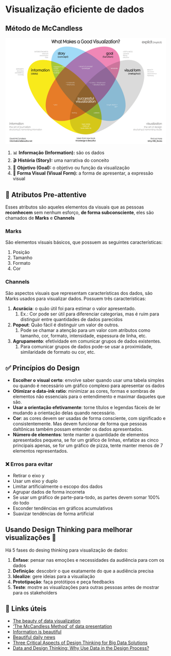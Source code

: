 # Visualização eficiente de dados

## Método de McCandless
![imagem do método de McCandless](./../images/What-Makes-a-Good-Infoviz-frame.png)

1. 📊 **Informação (Information):** são os dados
2. 🎬 **História (Story):** uma narrativa do conceito
3. 🎯 **Objetivo (Goal):** o objetivo ou função da visualização
4. 🎨 **Forma Visual (Visual Form):** a forma de apresentar, a expressão visual

## 👀 Atributos Pre-attentive

Esses atributos são aqueles elementos da visuais que as pessoas **reconhecem** sem nenhum esforço, **de forma subconsciente**, eles são chamados de **Marks** e **Channels**

### Marks
São elementos visuais básicos, que possuem as seguintes características:
1. Posição
2. Tamanho
3. Formato
4. Cor

### Channels
São aspectos visuais que representam características dos dados, são Marks usados para visualizar dados. Possuem três características:
1. **Acurácia**: o quão útil foi para estimar o valor apresentado.
   1. Ex.: Cor pode ser útil para diferenciar categorias, mas é ruim para distinguir entre quantidades de dados parecidos
2. **Popout**: Quão fácil é distinguir um valor de outros.
   1. Pode se chamar a atenção para um valor com atributos como tamanho, cor, formato, intensidade, espessura de linha, etc.
3. **Agrupamento**: efetividade em comunicar grupos de dados existentes.
   1. Para comunicar grupos de dados pode-se usar a proximidade, similaridade de formato ou cor, etc. 

## ✅ Princípios do Design

- **Escolher o visual certo**: envolve saber quando usar uma tabela simples ou quando é necessário um gráfico complexo para apresentar os dados
- **Otimizar o data-ink ratio**: minimizar as cores, formas e sombras de elementos não essenciais para o entendimento e maximar daqueles que são.
- **Usar a orientação efetivamente**: torne títulos e legendas fáceis de ler mudando a orientação delas quando necessário.
- **Cor**: as cores devem ser usadas de forma consciente, com significado e consistentemente. Mas devem funcionar de forma que pessoas daltônicas também possam entender os dados apresentados.
- **Número de elementos**: tente manter a quantidade de elementos apresentados pequena, se for um gráfico de linhas, enfatize as cinco principais apenas, se for um gráfico de pizza, tente manter menos de 7 elementos representados.

### ❌ Erros para evitar

- Retirar o eixo y
- Usar um eixo y duplo
- Limitar artificialmente o escopo dos dados
- Agrupar dados de forma incorreta
- Se usar um gráfico de parte-para-todo, as partes devem somar 100% do todo
- Esconder tendências em gráficos acumulativos
- Suavizar tendências de forma artificial

## Usando Design Thinking para melhorar visualizações 💭

Há 5 fases do desing thinking para visualização de dados:

1. **Ênfase**: pensar nas emoções e necessidades da audiência para com os dados
2. **Definição**: descobrir o que exatamente do que a audiência precisa
3. **Idealize**: gere ideias para a visualiação
4. **Prototipação**: faça protótipos e peça feedbacks
5. **Teste**: mostre as visualizações para outras pessoas antes de mostrar para os stakeholders

## 🔗 Links úteis
- [The beauty of data visualization](https://www.ted.com/talks/david_mccandless_the_beauty_of_data_visualization?language=en#t-150183)
- [‘The McCandless Method’ of data presentation](https://artscience.blog/home/the-mccandless-method-of-data-presentation)
- [Information is beautiful](https://informationisbeautiful.net/)
- [Beautiful daily news](https://informationisbeautiful.net/beautifulnews/)
- [Three Critical Aspects of Design Thinking for Big Data Solutions](https://dataconomy.com/2019/05/three-critical-aspects-of-design-thinking-for-big-data-solutions/)
- [Data and Design Thinking: Why Use Data in the Design Process?](https://www.enginess.io/insights/data-and-design-thinking)